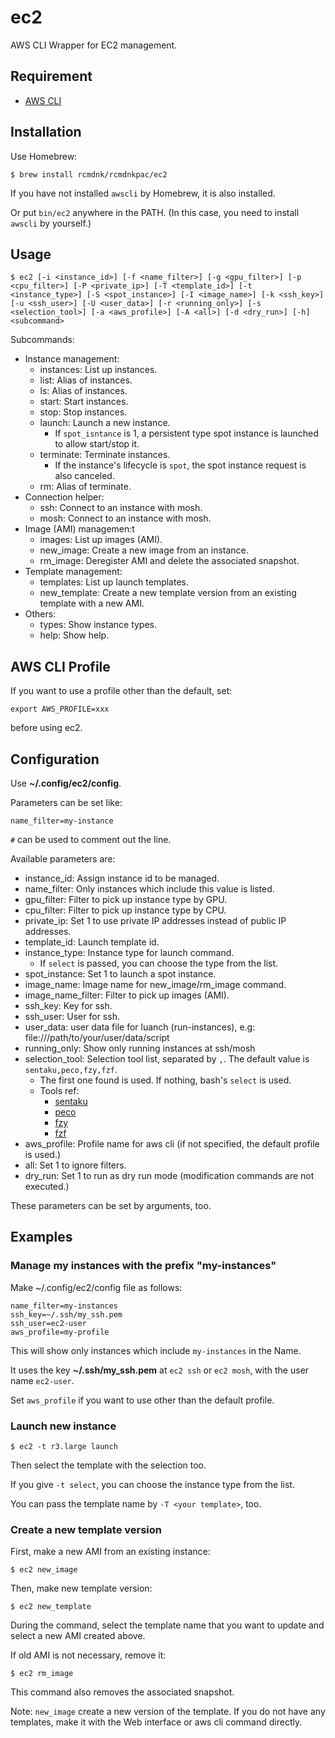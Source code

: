 # ec2
AWS CLI Wrapper for EC2 management.

## Requirement

* [AWS CLI](https://aws.amazon.com/cli/)

## Installation

Use Homebrew:

    $ brew install rcmdnk/rcmdnkpac/ec2

If you have not installed `awscli` by Homebrew, it is also installed.

Or put `bin/ec2` anywhere in the PATH.
(In this case, you need to install `awscli` by yourself.)

## Usage

    $ ec2 [-i <instance_id>] [-f <name_filter>] [-g <gpu_filter>] [-p <cpu_filter>] [-P <private_ip>] [-T <template_id>] [-t <instance_type>] [-S <spot_instance>] [-I <image_name>] [-k <ssh_key>] [-u <ssh_user>] [-U <user_data>] [-r <running_only>] [-s <selection_tool>] [-a <aws_profile>] [-A <all>] [-d <dry_run>] [-h] <subcommand>

Subcommands:

* Instance management:
  * instances: List up instances.
  * list: Alias of instances.
  * ls: Alias of instances.
  * start: Start instances.
  * stop: Stop instances.
  * launch: Launch a new instance.
      * If `spot_isntance` is 1, a persistent type spot instance is launched to allow start/stop it.
  * terminate: Terminate instances.
      * If the instance's lifecycle is `spot`, the spot instance request is also canceled.
  * rm: Alias of terminate.
* Connection helper:
  * ssh: Connect to an instance with mosh.
  * mosh: Connect to an instance with mosh.
* Image (AMI) managemen:t
  * images: List up images (AMI).
  * new_image: Create a new image from an instance.
  * rm_image: Deregister AMI and delete the associated snapshot.
* Template management:
  * templates: List up launch templates.
  * new_template: Create a new template version from an existing template with a new AMI.
* Others:
  * types: Show instance types.
  * help: Show help.

## AWS CLI Profile

If you want to use a profile other than the default,
set:

    export AWS_PROFILE=xxx

before using ec2.

## Configuration

Use **~/.config/ec2/config**.

Parameters can be set like:

    name_filter=my-instance

`#` can be used to comment out the line.

Available parameters are:

* instance_id: Assign instance id to be managed.
* name_filter: Only instances which include this value is listed.
* gpu_filter: Filter to pick up instance type by GPU.
* cpu_filter: Filter to pick up instance type by CPU.
* private_ip: Set 1 to use private IP addresses instead of public IP addresses.
* template_id: Launch template id.
* instance_type: Instance type for launch command.
    * If `select` is passed, you can choose the type from the list.
* spot_instance: Set 1 to launch a spot instance.
* image_name: Image name for new_image/rm_image command.
* image_name_filter: Filter to pick up images (AMI).
* ssh_key: Key for ssh.
* ssh_user: User for ssh.
* user_data: user data file for luanch (run-instances), e.g: file:///path/to/your/user/data/script
* running_only: Show only running instances at ssh/mosh
* selection_tool: Selection tool list, separated by `,`. The default value is `sentaku,peco,fzy,fzf`.
    * The first one found is used. If nothing, bash's `select` is used.
    * Tools ref:
        * [sentaku](https://github.com/rcmdnk/sentaku/)
        * [peco](https://github.com/peco/peco)
        * [fzy](https://github.com/jhawthorn/fzy)
        * [fzf](https://github.com/junegunn/fzf)
* aws_profile: Profile name for aws cli (if not specified, the default profile is used.)
* all: Set 1 to ignore filters.
* dry_run: Set 1 to run as dry run mode (modification commands are not executed.)

These parameters can be set by arguments, too.

## Examples

### Manage my instances with the prefix "my-instances"

Make ~/.config/ec2/config file as follows:

    name_filter=my-instances
    ssh_key=~/.ssh/my_ssh.pem
    ssh_user=ec2-user
    aws_profile=my-profile

This will show only instances which include `my-instances` in the Name.

It uses the key **~/.ssh/my_ssh.pem** at `ec2 ssh` or `ec2 mosh`, with the user name `ec2-user`.

Set `aws_profile` if you want to use other than the default profile.

### Launch new instance

    $ ec2 -t r3.large launch

Then select the template with the selection too.

If you give `-t select`, you can choose the instance type from the list.

You can pass the template name by `-T <your template>`, too.

### Create a new template version

First, make a new AMI from an existing instance:

    $ ec2 new_image

Then, make new template version:

    $ ec2 new_template

During the command, select the template name that you want to update
and select a new AMI created above.

If old AMI is not necessary, remove it:

    $ ec2 rm_image

This command also removes the associated snapshot.

Note: `new_image` create a new version of the template. If you do not have any templates,
make it with the Web interface or aws cli command directly.
